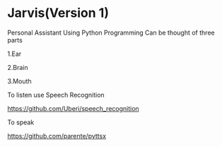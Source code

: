 # Jarvis(Version 1)
Personal Assistant Using Python Programming
Can be thought of three parts 

1.Ear     


2.Brain

3.Mouth

To listen use Speech Recognition


  https://github.com/Uberi/speech_recognition
  
  
To speak


  https://github.com/parente/pyttsx
